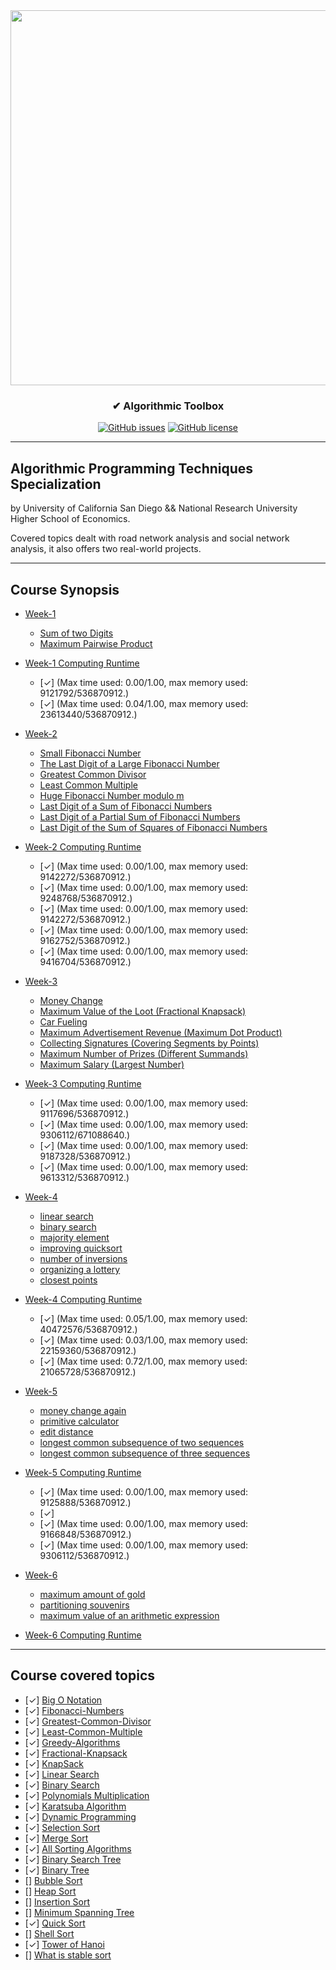 <div align="center">

<img width="600px" src="https://d3njjcbhbojbot.cloudfront.net/api/utilities/v1/imageproxy/https://coursera-course-photos.s3.amazonaws.com/fb/434400d9ac11e5afbfa359f34ae5f0/logo3.png?auto=format%2Ccompress&dpr=1">

</div>

<h3 align="center">✔ Algorithmic Toolbox</h3>
<div align="center">

[![GitHub issues](https://img.shields.io/github/contributors/kirbygit/algorithm-toolbox)](https://github.com/kirbygit/algorithm-toolbox/contributors)
[![GitHub license](https://img.shields.io/github/license/kirbygit/algorithm-toolbox)](https://github.com/kirbygit/algorithm-toolbox/blob/master/LICENSE)

</div>

---------------------------------------------------------------------------------------------------

## Algorithmic Programming Techniques Specialization

by University of California San Diego && National Research University Higher School of Economics.

Covered topics dealt with road network analysis and social network analysis, it also offers two real-world projects.

---------------------------------------------------------------------------------------------------

## Course Synopsis

- [Week-1](/week1_solution)
  * [Sum of two Digits](/week1_solution/1_sum_of_two_digits)
  * [Maximum Pairwise Product](/week1_solution/2_maximum_pairwise_product)

- [Week-1 Computing Runtime](/week1_solution)
  - [✓] (Max time used: 0.00/1.00, max memory used: 9121792/536870912.)
  - [✓] (Max time used: 0.04/1.00, max memory used: 23613440/536870912.)


- [Week-2](/week2_solution)
  * [Small Fibonacci Number](/week2_solution/1_fibonacci_number)
  * [The Last Digit of a Large Fibonacci Number](/week2_solution/2_last_digit_of_fibonacci_number)
  * [Greatest Common Divisor](/week2_solution/3_greatest_common_divisor)
  * [Least Common Multiple](/week2_solution/4_least_common_multiple)
  * [Huge Fibonacci Number modulo m](/week2_solution/5_fibonacci_number_again)
  * [Last Digit of a Sum of Fibonacci Numbers]()
  * [Last Digit of a Partial Sum of Fibonacci Numbers]()
  * [Last Digit of the Sum of Squares of Fibonacci Numbers]()

- [Week-2 Computing Runtime](/week2_solution)
  - [✓] (Max time used: 0.00/1.00, max memory used: 9142272/536870912.)
  - [✓] (Max time used: 0.00/1.00, max memory used: 9248768/536870912.)
  - [✓] (Max time used: 0.00/1.00, max memory used: 9142272/536870912.)
  - [✓] (Max time used: 0.00/1.00, max memory used: 9162752/536870912.)
  - [✓] (Max time used: 0.00/1.00, max memory used: 9416704/536870912.)


- [Week-3](/week3_solution)
  * [Money Change](/week3_solution/1_money_change)
  * [Maximum Value of the Loot (Fractional Knapsack)](/week3_solution/2_maximum_value_of_the_loot)
  * [Car Fueling](/week3_solution/3_money_change)
  * [Maximum Advertisement Revenue (Maximum Dot Product)](/week3_solution/4_maximum_advertisement_revenue)
  * [Collecting Signatures (Covering Segments by Points)](/week3_solution/5_collecting_signatures)
  * [Maximum Number of Prizes (Different Summands)](/week3_solution/6_maximum_number_of_prizes)
  * [Maximum Salary (Largest Number)](/week3_solution/7_maximum_salary)

- [Week-3 Computing Runtime](/week3_solution)
  - [✓] (Max time used: 0.00/1.00, max memory used: 9117696/536870912.)
  - [✓] (Max time used: 0.00/1.00, max memory used: 9306112/671088640.)
  - [✓] (Max time used: 0.00/1.00, max memory used: 9187328/536870912.)
  - [✓] (Max time used: 0.00/1.00, max memory used: 9613312/536870912.)


- [Week-4](/week4_solution)
  * [linear search](/week4_solution/0_linear_search)
  * [binary search](/week4_solution/1_binary_search)
  * [majority element](/week4_solution/2_majority_element)
  * [improving quicksort](/week4_solution/3_improving_quicksort)
  * [number of inversions](/week4_solution/4_number_of_inversions)
  * [organizing a lottery](/week4_solution/5_organizing_a_lottery)
  * [closest points](/week4_solution/6_closest_points)

- [Week-4 Computing Runtime](/week4_solution)
  - [✓] (Max time used: 0.05/1.00, max memory used: 40472576/536870912.)
  - [✓] (Max time used: 0.03/1.00, max memory used: 22159360/536870912.)
  - [✓] (Max time used: 0.72/1.00, max memory used: 21065728/536870912.)


- [Week-5](/week5_solution)
  * [money change again](/week5_solution/1_money_change_again)
  * [primitive calculator](/week_solution/2_primitive_calculator)
  * [edit distance](/week5_solution/3_edit_distance)
  * [longest common subsequence of two sequences](/week5_solution/4_longest_common_subsequence_of_two_sequences)
  * [longest common subsequence of three sequences]()

- [Week-5 Computing Runtime](/week5_solution)
  - [✓] (Max time used: 0.00/1.00, max memory used: 9125888/536870912.)
  - [✓]
  - [✓] (Max time used: 0.00/1.00, max memory used: 9166848/536870912.)
  - [✓] (Max time used: 0.00/1.00, max memory used: 9306112/536870912.)


- [Week-6](/week6_solution)
  * [maximum amount of gold]()
  * [partitioning souvenirs]()
  * [maximum value of an arithmetic expression]()

- [Week-6 Computing Runtime](/week6_solution)


---------------------------------------------------------------------------------------------------

## Course covered topics

- [✓] [Big O Notation](https://en.wikipedia.org/wiki/Big_O_notation)
- [✓] [Fibonacci-Numbers](https://en.wikipedia.org/wiki/Fibonacci_number)
- [✓] [Greatest-Common-Divisor](https://en.wikipedia.org/wiki/Greatest_common_divisor)
- [✓] [Least-Common-Multiple](https://en.wikipedia.org/wiki/Least_common_multiple)
- [✓] [Greedy-Algorithms](https://www.geeksforgeeks.org/greedy-algorithms/)
- [✓] [Fractional-Knapsack](https://en.wikipedia.org/wiki/Continuous_knapsack_problem)
- [✓] [KnapSack](https://en.wikipedia.org/wiki/Knapsack_problem)
- [✓] [Linear Search](https://en.wikipedia.org/wiki/Linear_search)
- [✓] [Binary Search](https://en.wikipedia.org/wiki/Binary_search_algorithm)
- [✓] [Polynomials Multiplication](https://en.wikipedia.org/wiki/Polynomial#Arithmetic)
- [✓] [Karatsuba Algorithm](https://en.wikipedia.org/wiki/Karatsuba_algorithm)
- [✓] [Dynamic Programming](https://en.wikipedia.org/wiki/Dynamic_programming)
- [✓] [Selection Sort](https://www.geeksforgeeks.org/selection-sort/)
- [✓] [Merge Sort](https://www.geeksforgeeks.org/merge-sort/)
- [✓] [All Sorting Algorithms]()
- [✓] [Binary Search Tree](https://en.wikipedia.org/wiki/Binary_search_tree)
- [✓] [Binary Tree](https://en.wikipedia.org/wiki/Binary_tree)
- [] [Bubble Sort]()
- [] [Heap Sort]()
- [] [Insertion Sort]()
- [] [Minimum Spanning Tree]()
- [✓] [Quick Sort](https://www.geeksforgeeks.org/quick-sort/)
- [] [Shell Sort]()
- [✓] [Tower of Hanoi](https://en.wikipedia.org/wiki/Tower_of_Hanoi)
- [] [What is stable sort]()

